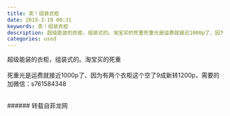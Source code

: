 ```yaml
---
title: 卖！组装衣柜
date: 2019-3-19 00:31
keywords: 卖！组装衣柜
description: 超级能装的衣柜，组装式的。淘宝买的死重死重光是运费就接近1000p了、因为有两个衣柜这个空了9成新转1200p，需要的加微信：s761584348
categories: used
---
```

<td class="t_f" id="postmessage_3253284">

超级能装的衣柜，组装式的。淘宝买的死重<br/>
<img alt="" border="0" class="zoom" data-cf-modified-9d91af4f46dbf34908bdb0a7-="" file="http://www.flw.ph/data/appbyme/upload/image/201903/19/pSJRO0TTnoI0.jpg" id="aimg_n4GC1" lazyloadthumb="1" onclick="" onmouseover="" src="http://www.flw.ph/data/appbyme/upload/image/201903/19/pSJRO0TTnoI0.jpg"/><br/>
<br/>
<img alt="" border="0" class="zoom" data-cf-modified-9d91af4f46dbf34908bdb0a7-="" file="http://www.flw.ph/data/appbyme/upload/image/201903/19/zc8nvxer2ICI.jpg" id="aimg_kNyBp" lazyloadthumb="1" onclick="" onmouseover="" src="http://www.flw.ph/data/appbyme/upload/image/201903/19/zc8nvxer2ICI.jpg"/><br/>
死重光是运费就接近1000p了、因为有两个衣柜这个空了9成新转1200p，需要的加微信：s761584348<br/>
<br/>
</td>
###### 转载自菲龙网